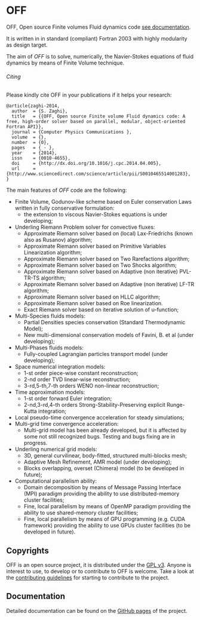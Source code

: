 # OFF

OFF, Open source Finite volumes Fluid dynamics code [see documentation](http://szaghi.github.com/OFF/index.html).

It is written in in standard (compliant) Fortran 2003 with highly modularity as design target.

The aim of _OFF_ is to solve, numerically, the Navier-Stokes equations of fluid dynamics by means of Finite Volume technique.

###### Citing

Please kindly cite OFF in your publications if it helps your research:

~~~
@article{zaghi-2014,
  author  = {S. Zaghi},
  title   = {{OFF, Open source Finite volume Fluid dynamics code: A free, high-order solver based on parallel, modular, object-oriented Fortran API}},
  journal = {Computer Physics Communications },
  volume  = {},
  number  = {0},
  pages   = { - },
  year    = {2014},
  issn    = {0010-4655},
  doi     = {http://dx.doi.org/10.1016/j.cpc.2014.04.005},
  url     = {http://www.sciencedirect.com/science/article/pii/S0010465514001283},
}
~~~

The main features of _OFF_ code are the following:
* Finite Volume, Godunov-like scheme based on Euler conservation Laws written in fully conservative formulation:
    - the extension to viscous Navier-Stokes equations is under developing;
* Underling Riemann Problem solver for convective fluxes:
    - Approximate Riemann solver based on (local) Lax-Friedrichs (known also as Rusanov) algorithm;
    - Approximate Riemann solver based on Primitive Variables Linearization algorithm;
    - Approximate Riemann solver based on Two Rarefactions algorithm;
    - Approximate Riemann solver based on Two Shocks algorithm;
    - Approximate Riemann solver based on Adaptive (non iterative) PVL-TR-TS algorithm;
    - Approximate Riemann solver based on Adaptive (non iterative) LF-TR algorithm;
    - Approximate Riemann solver based on HLLC algorithm;
    - Approximate Riemann solver based on Roe linearization.
    - Exact Riemann solver based on iterative solution of u-function;
* Multi-Species fluids models:
    - Partial Densities species conservation (Standard Thermodynamic Model);
    - New multi-dimensional conservation models of Favini, B. et al (under developing);
* Multi-Phases fluids models:
    - Fully-coupled Lagrangian particles transport model (under developing);
* Space numerical integration models:
    - 1-st order piece-wise constant reconstruction;
    - 2-nd order TVD linear-wise reconstruction;
    - 3-rd,5-th,7-th orders WENO non-linear reconstruction;
* Time approximation models:
    - 1-st order forward Euler integration;
    - 2-nd,3-rd,4-th orders Strong-Stability-Preserving explicit Runge-Kutta integration;
* Local pseudo-time convergence acceleration for steady simulations;
* Multi-grid time convergence acceleration:
    - Multi-grid model has been already developed, but it is affected by some not still recognized bugs. Testing and bugs fixing
      are in progress.
* Underling numerical grid models:
    - 3D, general curvilinear, body-fitted, structured multi-blocks mesh;
    - Adaptive Mesh Refinement, AMR model (under developing);
    - Blocks overlapping, overset (Chimera) model (to be developed in future);
* Computational parallelism ability:
    - Domain decomposition by means of Message Passing Interface (MPI) paradigm providing the ability to use distributed-memory
      cluster facilities;
    - Fine, local parallelism by means of OpenMP paradigm providing the ability to use shared-memory cluster facilities;
    - Fine, local parallelism by means of GPU programming (e.g. CUDA framework) providing the ability to use GPUs cluster
      facilities (to be developed in future).

## Copyrights

OFF is an open source project, it is distributed under the [GPL v3](http://www.gnu.org/licenses/gpl-3.0.html). Anyone is interest to use, to develop or to contribute to OFF is welcome. Take a look at the [contributing guidelines](CONTRIBUTING.md) for starting to contribute to the project.

## Documentation

Detailed documentation can be found on the [GitHub pages](http://szaghi.github.com/OFF/index.html) of the project.

